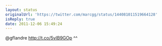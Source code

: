 ```yaml
---
layout: status
originalUrl: 'https://twitter.com/marcgg/status/144081011519664128'
isReply: true
date: 2011-12-06 15:49:24
---
```


@gflandre http://t.co/5vIB9GOp ^^
